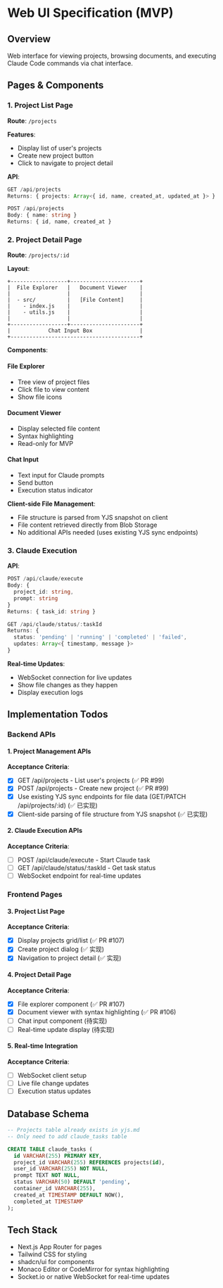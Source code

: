 # Web UI Specification (MVP)

## Overview

Web interface for viewing projects, browsing documents, and executing Claude Code commands via chat interface.

## Pages & Components

### 1. Project List Page

**Route**: `/projects`

**Features**:
- Display list of user's projects
- Create new project button
- Click to navigate to project detail

**API**:
```typescript
GET /api/projects
Returns: { projects: Array<{ id, name, created_at, updated_at }> }

POST /api/projects
Body: { name: string }
Returns: { id, name, created_at }
```

### 2. Project Detail Page

**Route**: `/projects/:id`

**Layout**:
```
+------------------+----------------------+
|  File Explorer   |   Document Viewer    |
|                  |                      |
|  - src/          |   [File Content]     |
|    - index.js    |                      |
|    - utils.js    |                      |
|                  |                      |
+------------------+----------------------+
|            Chat Input Box               |
+-----------------------------------------+
```

**Components**:

#### File Explorer
- Tree view of project files
- Click file to view content
- Show file icons

#### Document Viewer
- Display selected file content
- Syntax highlighting
- Read-only for MVP

#### Chat Input
- Text input for Claude prompts
- Send button
- Execution status indicator

**Client-side File Management**:
- File structure is parsed from YJS snapshot on client
- File content retrieved directly from Blob Storage
- No additional APIs needed (uses existing YJS sync endpoints)

### 3. Claude Execution

**API**:
```typescript
POST /api/claude/execute
Body: { 
  project_id: string,
  prompt: string 
}
Returns: { task_id: string }

GET /api/claude/status/:taskId
Returns: { 
  status: 'pending' | 'running' | 'completed' | 'failed',
  updates: Array<{ timestamp, message }> 
}
```

**Real-time Updates**:
- WebSocket connection for live updates
- Show file changes as they happen
- Display execution logs

## Implementation Todos

### Backend APIs

#### 1. Project Management APIs
**Acceptance Criteria**:
- [x] GET /api/projects - List user's projects (✅ PR #99)
- [x] POST /api/projects - Create new project (✅ PR #99)
- [x] Use existing YJS sync endpoints for file data (GET/PATCH /api/projects/:id) (✅ 已实现)
- [x] Client-side parsing of file structure from YJS snapshot (✅ 已实现)

#### 2. Claude Execution APIs
**Acceptance Criteria**:
- [ ] POST /api/claude/execute - Start Claude task
- [ ] GET /api/claude/status/:taskId - Get task status
- [ ] WebSocket endpoint for real-time updates

### Frontend Pages

#### 3. Project List Page
**Acceptance Criteria**:
- [x] Display projects grid/list (✅ PR #107)
- [x] Create project dialog (✅ 实现)
- [x] Navigation to project detail (✅ 实现)

#### 4. Project Detail Page
**Acceptance Criteria**:
- [x] File explorer component (✅ PR #107)
- [x] Document viewer with syntax highlighting (✅ PR #106)
- [ ] Chat input component (待实现)
- [ ] Real-time update display (待实现)

#### 5. Real-time Integration
**Acceptance Criteria**:
- [ ] WebSocket client setup
- [ ] Live file change updates
- [ ] Execution status updates

## Database Schema

```sql
-- Projects table already exists in yjs.md
-- Only need to add claude_tasks table

CREATE TABLE claude_tasks (
  id VARCHAR(255) PRIMARY KEY,
  project_id VARCHAR(255) REFERENCES projects(id),
  user_id VARCHAR(255) NOT NULL,
  prompt TEXT NOT NULL,
  status VARCHAR(50) DEFAULT 'pending',
  container_id VARCHAR(255),
  created_at TIMESTAMP DEFAULT NOW(),
  completed_at TIMESTAMP
);
```

## Tech Stack

- Next.js App Router for pages
- Tailwind CSS for styling
- shadcn/ui for components
- Monaco Editor or CodeMirror for syntax highlighting
- Socket.io or native WebSocket for real-time updates